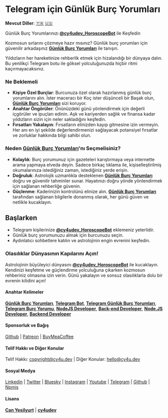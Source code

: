 # Telegram için Günlük Burç Yorumları

**Mevcut Diller**: [🇹🇷](https://www.cy4u.dev/Daily-Horoscope/tr "Türkçe") [🇺🇸](https://www.cy4u.dev/Daily-Horoscope/ "İngilizce")

Günlük Burç Yorumlarınızı [**@cy4udev_HoroscopeBot**](https://t.me/cy4udev_HoroscopeBot "Günlük Burç Yorumları") ile Keşfedin

Kozmosun sırlarını çözmeye hazır mısınız? Günlük burç yorumları için güvenilir arkadaşınız [**Günlük Burç Yorumları**](https://www.cy4u.dev/Daily-Horoscope/tr "Günlük Burç Yorumları") ile tanışın.

Yıldızların her hareketinize rehberlik etmek için hizalandığı bir dünyaya dalın. Bu yenilikçi Telegram botu ile göksel yolculuğunuzda hiçbir ritmi kaçırmayacaksınız.

### Ne Beklemeli

- **Kişiye Özel Burçlar**: Burcunuza özel olarak hazırlanmış günlük burç yorumlarını alın. İster maceracı bir Koç ister düşünceli bir Başak olun, [**Günlük Burç Yorumları**](https://www.cy4u.dev/Daily-Horoscope/tr "Günlük Burç Yorumları") sizi koruyor.
- **Anahtar Öngörüler**: Önünüzdeki günü yönlendirmek için değerli içgörüler ve ipuçları edinin. Aşk ve kariyerden sağlık ve finansa kadar yıldızların sizin için neler sakladığını keşfedin.
- **Fırsatları Yakalayın**: Fırsatların elinizden kayıp gitmesine izin vermeyin. Her anı en iyi şekilde değerlendirmenizi sağlayacak potansiyel fırsatlar ve zorluklar hakkında bilgi sahibi olun.

### Neden [Günlük Burç Yorumları](https://www.cy4u.dev/Daily-Horoscope/tr "Günlük Burç Yorumları")'nı Seçmelisiniz?

- **Kolaylık**: Burç yorumunuz için gazeteleri karıştırmaya veya internette arama yapmaya elveda deyin. Sadece birkaç tıklama ile, kişiselleştirilmiş okumalarınıza istediğiniz zaman, istediğiniz yerde erişin.
- **Doğruluk**: Astrolojik uzmanlıkla desteklenen [**Günlük Burç Yorumları**](https://www.cy4u.dev/Daily-Horoscope/tr "Günlük Burç Yorumları") doğru ve güvenilir tahminler sunar. Hayatınızı doğru yönde yönlendirmek için sağlanan rehberliğe güvenin.
- **Güçlenme**: Kaderinizin kontrolünü elinize alın. [**Günlük Burç Yorumları**](https://www.cy4u.dev/Daily-Horoscope/tr "Günlük Burç Yorumları") tarafından sağlanan bilgilerle donanmış olarak, her günü güven ve netlikle kucaklayın.

## Başlarken

- Telegram kişilerinize [**@cy4udev_HoroscopeBot**](https://t.me/cy4udev_HoroscopeBot "Günlük Burç Yorumu") eklemeniz yeterlidir.
- Günlük burç yorumunuzu almak için burcunuzu seçin.
- Aydınlatıcı sohbetlere katılın ve astrolojinin engin evrenini keşfedin.

### Olasılıklar Dünyasının Kapılarını Açın!

Astrolojinin büyüleyici dünyasını [**@cy4udev_HoroscopeBot**](https://t.me/cy4udev_HoroscopeBot "Günlük Burç Yorumları") ile kucaklayın. Kendinizi keşfetme ve güçlendirme yolculuğuna çıkarken kozmosun rehberiniz olmasına izin verin. Günü yakalayın ve sonsuz olasılıklarla dolu bir evrenin kilidini açın!

#### Anahtar Kelimeler

[**Günlük Burç Yorumları**](https://www.cy4u.dev/Daily-Horoscope/tr "Günlük Burç Yorumları"), [**Telegram Bot**](https://www.cy4u.dev "Telegram Bot Yorumları"), [**Telegram Günlük Burç Yorumları**](https://www.cy4u.dev/Daily-Horoscope/tr "Telegram Günlük Burç Yorumları"), [**Telegram Burç Yorumu**](https://www.cy4u.dev/Daily-Horoscope/tr "Telegram Burç Yorumu"), [**NodeJS Developer**](https://www.cy4u.dev "NodeJS Developer"), [**Back-end Developer**](https://www.cy4u.dev "Back-end Developer"), [**Node.JS Developer**](https://www.cy4u.dev "Node.JS Developer"), [**Backend Developer**](https://www.cy4u.dev "Backend Developer")

#### Sponsorluk ve Bağış

[Github](https://github.com/sponsors/cy4udev "cy4udev github") | [Patreon](https://patreon.com/cy4udev "cy4udev patreon") | [BuyMeaCoffee](https://www.buymeacoffee.com/cy4udev "cy4udev BuyMeaCoffee")

#### Telif Hakkı ve Diğer Konular

Telif Hakkı: [copyright@cy4u.dev](mailto:copyright@cy4u.dev "copyright@cy4u.dev") | Diğer Konular: [hello@cy4u.dev](mailto:hello@cy4u.dev "hello@cy4u.dev")

#### Sosyal Medya

[Linkedin](https://www.linkedin.com/company/cy4udev/ "cy4udev linkedin") | [Twitter](https://twitter.com/cy4udev "cy4udev twitter") | [Bluesky](https://bsky.app/profile/cy4u.dev "cy4udev bluesky") | [Instagram](https://instagram.com/cy4udev "cy4udev instagram") | [Youtube](https://www.youtube.com/@cy4udev "cy4udev youtube") | [Telegram](https://t.me/cy4udev "cy4udev telegram") | [Github](https://github.com/cy4udev "cy4udev github") | [Npmjs](https://www.npmjs.com/~cy4udev "cy4udev npmjs")

#### Lisans

[**Can Yesilyurt**](https://canyesilyurt.com "Can Yesilyurt") | [**cy4udev**](https://www.cy4u.dev "cy4udev")
